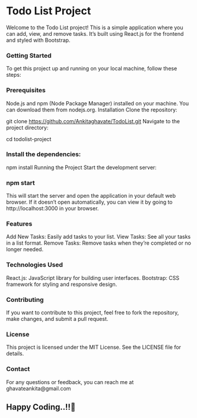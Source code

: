 <h1>Todo List Project</h1>
Welcome to the Todo List project! This is a simple application where you can add, view, and remove tasks. It’s built using React.js for the frontend and styled with Bootstrap. 

<h3>Getting Started</h3> 
To get this project up and running on your local machine, follow these steps: 

<h3>Prerequisites</h3>
Node.js and npm (Node Package Manager) installed on your machine. You can download them from nodejs.org. 
Installation 
Clone the repository:

git clone https://github.com/Ankitaghavate/TodoList.git 
Navigate to the project directory:

cd todolist-project 
<h3>Install the dependencies:</h3> 

npm install 
Running the Project 
Start the development server: 

<h3>npm start</h3> 
This will start the server and open the application in your default web browser. If it doesn’t open automatically, you can view it by going to http://localhost:3000 in your browser.  

<h3>Features</h3> 
Add New Tasks: Easily add tasks to your list.
View Tasks: See all your tasks in a list format.
Remove Tasks: Remove tasks when they’re completed or no longer needed. 
<h3>Technologies Used</h3> 
React.js: JavaScript library for building user interfaces.
Bootstrap: CSS framework for styling and responsive design. 
<h3>Contributing</h3> 
If you want to contribute to this project, feel free to fork the repository, make changes, and submit a pull request. 

<h3>License</h3> 
This project is licensed under the MIT License. See the LICENSE file for details. 

<h3>Contact</h3> 
For any questions or feedback, you can reach me at ghavateankita@gmail.com
 
<h2>Happy Coding..!!💫 </h2>
 
 
